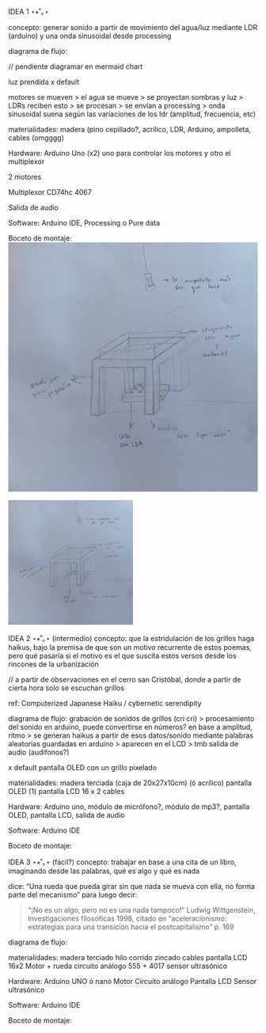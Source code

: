 IDEA 1 ⋆⭒˚｡⋆ 

concepto: generar sonido a partir de movimiento del agua/luz mediante LDR (arduino) y una onda sinusoidal desde processing 


diagrama de flujo: 

// pendiente diagramar en mermaid chart

luz prendida x default 

motores se mueven > el agua se mueve > se proyectan sombras y luz > LDRs reciben esto > se procesan > se envían a processing > onda sinusoidal suena según las variaciones de los ldr (amplitud, frecuencia, etc) 


materialidades: madera (pino cepillado?, acrílico, LDR, Arduino, ampolleta, cables (omgggg)

Hardware: Arduino Uno (x2) uno para controlar los motores y otro el multiplexor

2 motores

 Multiplexor CD74hc 4067
 
 Salida de audio
 
Software: Arduino IDE, Processing o Pure data 

Boceto de montaje: ![bocetodemontaje](https://github.com/404-gabi/taco122-037-bitacora-404-gabi/blob/d45b898252e6cb106dcfa17d38da2796205decb9/clase12/imagenes/IMG_1558.jpeg)

<img src="https://github.com/404-gabi/taco122-037-bitacora-404-gabi/blob/d45b898252e6cb106dcfa17d38da2796205decb9/clase12/imagenes/IMG_1558.jpeg" width=50%>








IDEA 2 ⋆⭒˚｡⋆ (intermedio)
concepto: que la estridulación de los grillos haga haikus, bajo la premisa de que son un motivo recurrente de estos poemas, pero qué pasaría si el motivo es el que suscita estos versos desde los rincones de la urbanización

// a partir de observaciones en el cerro san Cristóbal, donde a partir de cierta hora solo se escuchan grillos 

ref: Computerized Japanese Haiku / cybernetic serendipity

diagrama de flujo: 
grabación de sonidos de grillos (cri cri) > procesamiento del sonido en arduino, puede convertirse en números? en base a amplitud, ritmo > se generan haikus a partir de esos datos/sonido mediante palabras aleatorias guardadas en arduino > aparecen en el LCD > tmb salida de audio (audifonos?) 

x default pantalla OLED con un grillo pixelado

materialidades: madera terciada (caja de 20x27x10cm) 
                (ó acrílico) 
                pantalla OLED (1) 
                pantalla LCD 16 x 2
                cables 

Hardware: Arduino uno, módulo de micrófono?, módulo de mp3?, pantalla OLED, pantalla LCD, salida de audio 

Software: Arduino IDE

Boceto de montaje:




IDEA 3 ⋆⭒˚｡⋆ (fácil?)
concepto: trabajar en base a una cita de un libro, imaginando desde las palabras, qué es algo y qué es nada

dice:
“Una rueda que pueda girar sin que nada se mueva con ella, no forma parte del mecanismo”
para luego decir: 
> “¡No es un algo, pero no es una nada tampoco!” Ludwig Wittgenstein, Investigaciones filosóficas 1998, citado en “aceleracionismo: estrategias para una transición hacia el postcapitalismo” p. 169

diagrama de flujo:

materialidades: madera terciado
                hilo corrido zincado
                cables
                pantalla LCD 16x2 
                Motor + rueda
                circuito análogo 555 + 4017
                sensor ultrasónico 

Hardware: Arduino UNO ó nano
          Motor
          Circuito análogo
          Pantalla LCD 
          Sensor ultrasónico

Software: Arduino IDE

Boceto de montaje:


